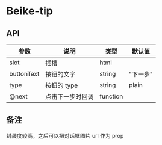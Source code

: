 # Beike-tip


## API

| 参数 | 说明 | 类型 | 默认值 |
| --- | --- | --- | --- |
| slot | 插槽 | html |  |
| buttonText | 按钮的文字 | string | "下一步" |
| type | 按钮的 type | string | plain |
| @next | 点击下一步时回调 | function |  |

## 备注
封装度较高，之后可以把对话框图片 url 作为 prop
